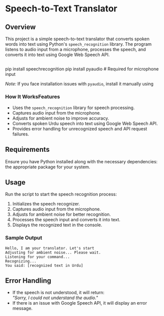 # Speech-to-Text Translator

## Overview

This project is a simple speech-to-text translator that converts spoken words into text using Python's `speech_recognition` library. The program listens to audio input from a microphone, processes the speech, and converts it into text using Google Web Speech API.

##

pip install speechrecognition
pip install pyaudio  # Required for microphone input


*Note:* If you face installation issues with `pyaudio`, install it manually using

### How It WorksFeatures

- Uses the `speech_recognition` library for speech processing.
- Captures audio input from the microphone.
- Adjusts for ambient noise to improve accuracy.
- Converts spoken Urdu speech into text using Google Web Speech API.
- Provides error handling for unrecognized speech and API request failures.

## Requirements

Ensure you have Python installed along with the necessary dependencies: the appropriate package for your system.

## Usage

Run the script to start the speech recognition process:

1. Initializes the speech recognizer.
2. Captures audio input from the microphone.
3. Adjusts for ambient noise for better recognition.
4. Processes the speech input and converts it into text.
5. Displays the recognized text in the console.

### Sample Output

```
Hello, I am your translator. Let's start
Adjusting for ambient noise... Please wait.
Listening for your command...
Recognizing...
You said: [recognized text in Urdu]
```

## Error Handling

- If the speech is not understood, it will return:\
  *"Sorry, I could not understand the audio."*
- If there is an issue with Google Speech API, it will display an error message.

